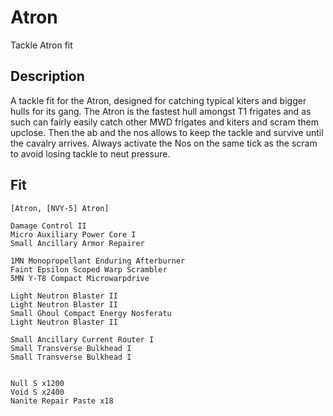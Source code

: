 # Atron

Tackle Atron fit


## Description

A tackle fit for the Atron, designed for catching typical kiters and bigger hulls for its gang. The Atron is the fastest hull amongst T1 frigates and as such can fairly easily catch other MWD frigates and kiters and scram them upclose. Then the ab and the nos allows to keep the tackle and survive until the cavalry arrives. Always activate the Nos on the same tick as the scram to avoid losing tackle to neut pressure.


## Fit

```
[Atron, [NVY-5] Atron]

Damage Control II
Micro Auxiliary Power Core I
Small Ancillary Armor Repairer

1MN Monopropellant Enduring Afterburner
Faint Epsilon Scoped Warp Scrambler
5MN Y-T8 Compact Microwarpdrive

Light Neutron Blaster II
Light Neutron Blaster II
Small Ghoul Compact Energy Nosferatu
Light Neutron Blaster II

Small Ancillary Current Router I
Small Transverse Bulkhead I
Small Transverse Bulkhead I


Null S x1200
Void S x2400
Nanite Repair Paste x18
```
